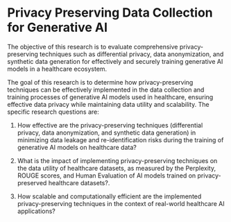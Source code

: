# Privacy Preserving Data Collection for Generative AI

  The objective of this research is to evaluate comprehensive privacy-preserving techniques such as differential privacy, data anonymization, and synthetic data generation for effectively and securely training generative AI models in a healthcare ecosystem.

The goal of this research is to determine how privacy-preserving techniques can be effectively implemented in the data collection and training processes of generative AI models used in healthcare, ensuring effective data privacy while maintaining data utility and scalability. The specific research questions are: 

1. How effective are the privacy-preserving techniques (differential privacy, data anonymization, and synthetic data generation) in minimizing data leakage and re-identification risks during the training of generative AI models on healthcare data?

2. What is the impact of implementing privacy-preserving techniques on the data utility of healthcare datasets, as measured by the Perplexity, ROUGE scores, and Human Evaluation of AI models trained on privacy-preserved healthcare datasets?.

3. How scalable and computationally efficient are the implemented privacy-preserving techniques in the context of real-world healthcare AI applications?
